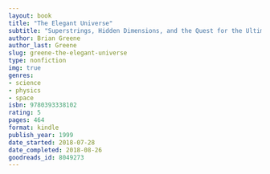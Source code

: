 ```yaml
---
layout: book
title: "The Elegant Universe"
subtitle: "Superstrings, Hidden Dimensions, and the Quest for the Ultimate Theory"
author: Brian Greene
author_last: Greene
slug: greene-the-elegant-universe
type: nonfiction
img: true
genres:
- science
- physics
- space
isbn: 9780393338102
rating: 5
pages: 464
format: kindle
publish_year: 1999
date_started: 2018-07-28
date_completed: 2018-08-26
goodreads_id: 8049273
---
```

